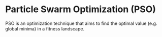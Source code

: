# Particle Swarm Optimization (PSO)

PSO is an optimization technique that aims to find the optimal value (e.g. global minima) in a fitness landscape.